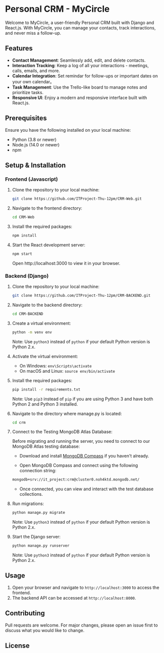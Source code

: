 # Personal CRM - MyCircle

Welcome to MyCircle, a user-friendly Personal CRM built with Django and React.js. With MyCircle, you can manage your contacts, track interactions, and never miss a follow-up.

## Features

- **Contact Management**: Seamlessly add, edit, and delete contacts.
- **Interaction Tracking**: Keep a log of all your interactions - meetings, calls, emails, and more.
- **Calendar Integration**: Set remindar for follow-ups or important dates on your own calendar。
- **Task Management**: Use the Trello-like board to manage notes and prioritize tasks.
- **Responsive UI**: Enjoy a modern and responsive interface built with React.js.

## Prerequisites

Ensure you have the following installed on your local machine:

- Python (3.8 or newer)
- Node.js (14.0 or newer)
- npm

## Setup & Installation

### Frontend (Javascript)

1. Clone the repository to your local machine:
   ```bash
   git clone https://github.com/ITProject-Thu-12pm/CRM-Web.git
   ```

2. Navigate to the frontend directory:
   ```bash
   cd CRM-Web
   ```

3. Install the required packages:
   ```bash
   npm install
   ```

4. Start the React development server:
   ```bash
   npm start
   ```
   Open http://localhost:3000 to view it in your browser.

### Backend (Django)

1. Clone the repository to your local machine:
   ```bash
   git clone https://github.com/ITProject-Thu-12pm/CRM-BACKEND.git
   ```

2. Navigate to the backend directory:
   ```bash
   cd CRM-BACKEND
   ```

3. Create a virtual environment:
   ```bash
   python -m venv env
   ```
   Note: Use `python3` instead of `python` if your default Python version is Python 2.x.

4. Activate the virtual environment:
   - On Windows: `env\Scripts\activate`
   - On macOS and Linux: `source env/bin/activate`

5. Install the required packages:
   ```bash
   pip install -r requirements.txt
   ```
   Note: Use `pip3` instead of `pip` if you are using Python 3 and have both Python 2 and Python 3 installed.

6. Navigate to the directory where manage.py is located:
   ```bash
   cd crm
   ```

7. Connect to the Testing MongoDB Atlas Database:

   Before migrating and running the server, you need to connect to our MongoDB Atlas testing database:

   - Download and install [MongoDB Compass](https://www.mongodb.com/try/download/compass) if you haven't already.

   - Open MongoDB Compass and connect using the following connection string:
   ```bash
   mongodb+srv://it_project:crm@cluster0.noh4ktd.mongodb.net/
   ```
   - Once connected, you can view and interact with the test database collections.

8. Run migrations:
   ```bash
   python manage.py migrate
   ```
   Note: Use `python3` instead of `python` if your default Python version is Python 2.x.

9. Start the Django server:
   ```bash
   python manage.py runserver
   ```
   Note: Use `python3` instead of `python` if your default Python version is Python 2.x.

## Usage

1. Open your browser and navigate to `http://localhost:3000` to access the frontend.
2. The backend API can be accessed at `http://localhost:8000`.

## Contributing

Pull requests are welcome. For major changes, please open an issue first to discuss what you would like to change.

## License

